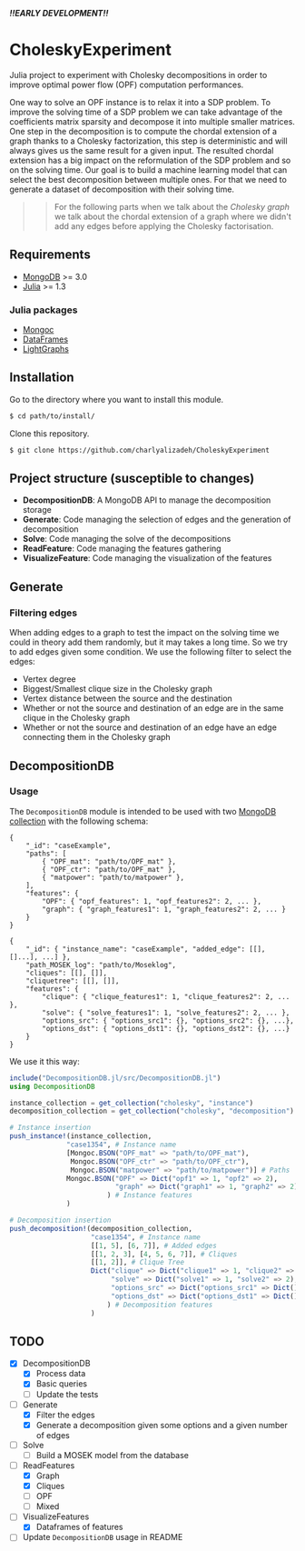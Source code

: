 
***!!EARLY DEVELOPMENT!!***

# CholeskyExperiment

Julia project to experiment with Cholesky decompositions in order to improve optimal power flow (OPF) computation performances.

One way to solve an OPF instance is to relax it into a SDP problem. To improve the solving time of a SDP problem we can take advantage of the coefficients matrix sparsity and decompose it into multiple smaller matrices. One step in the decomposition is to compute the chordal extension of a graph thanks to a Cholesky factorization, this step is deterministic and will always gives us the same result for a given input. The resulted chordal extension has a big impact on the reformulation of the SDP problem and so on the solving time. Our goal is to build a machine learning model that can select the best decomposition between multiple ones. For that we need to generate a dataset of decomposition with their solving time.

>> For the following parts when we talk about the *Cholesky graph* we talk about the chordal extension of a graph where we didn't add any edges before applying the Cholesky factorisation.


## Requirements

 * [MongoDB](https://www.mongodb.com/fr) >= 3.0 
 * [Julia](https://julialang.org/) >= 1.3

### Julia packages

 * [Mongoc](https://github.com/felipenoris/Mongoc.jl)
 * [DataFrames](https://github.com/JuliaData/DataFrames.jl)
 * [LightGraphs](https://github.com/JuliaGraphs/LightGraphs.jl)

## Installation

Go to the directory where you want to install this module.  

```bash
$ cd path/to/install/
```

Clone this repository.  

```bash
$ git clone https://github.com/charlyalizadeh/CholeskyExperiment
```

## Project structure (susceptible to changes)

* **DecompositionDB**: A MongoDB API to manage the decomposition storage
* **Generate**: Code managing the selection of edges and the generation of decomposition
* **Solve**: Code managing the solve of the decompositions
* **ReadFeature**: Code managing the features gathering
* **VisualizeFeature**: Code managing the visualization of the features



## Generate

### Filtering edges

When adding edges to a graph to test the impact on the solving time we could in theory add them randomly, but it may takes a long time. So we try to add edges given some condition. We use the following filter to select the edges:
* Vertex degree
* Biggest/Smallest clique size in the Cholesky graph
* Vertex distance between the source and the destination
* Whether or not the source and destination of an edge are in the same clique in the Cholesky graph
* Whether or not the source and destination of an edge have an edge connecting them in the Cholesky graph



## DecompositionDB

### Usage

The `DecompositionDB` module is intended to be used with two [MongoDB collection](https://docs.mongodb.com/manual/core/databases-and-collections/) with the following schema:

```BSON
{
    "_id": "caseExample",
    "paths": [
        { "OPF_mat": "path/to/OPF_mat" },
        { "OPF_ctr": "path/to/OPF_mat" },
        { "matpower": "path/to/matpower" },
    ],
    "features": {
        "OPF": { "opf_features": 1, "opf_features2": 2, ... },
        "graph": { "graph_features1": 1, "graph_features2": 2, ... }
    }
}
```

```BSON
{
    "_id": { "instance_name": "caseExample", "added_edge": [[], []...], ...] },
    "path_MOSEK_log": "path/to/Moseklog",
    "cliques": [[], []],
    "cliquetree": [[], []],
    "features": {
        "clique": { "clique_features1": 1, "clique_features2": 2, ... },
        "solve": { "solve_features1": 1, "solve_features2": 2, ... },
        "options_src": { "options_src1": {}, "options_src2": {}, ...},
        "options_dst": { "options_dst1": {}, "options_dst2": {}, ...}
    }
}
```

We use it this way:

```julia
include("DecompositionDB.jl/src/DecompositionDB.jl")
using DecompositionDB

instance_collection = get_collection("cholesky", "instance")
decomposition_collection = get_collection("cholesky", "decomposition")

# Instance insertion
push_instance!(instance_collection,
              "case1354", # Instance name
              [Mongoc.BSON("OPF_mat" => "path/to/OPF_mat"),
               Mongoc.BSON("OPF_ctr" => "path/to/OPF_ctr"),
               Mongoc.BSON("matpower" => "path/to/matpower")] # Paths
              Mongoc.BSON("OPF" => Dict("opf1" => 1, "opf2" => 2),
                          "graph" => Dict("graph1" => 1, "graph2" => 2)
                        ) # Instance features
              )

# Decomposition insertion
push_decomposition!(decomposition_collection,
                    "case1354", # Instance name
                    [[1, 5], [6, 7]], # Added edges
                    [[1, 2, 3], [4, 5, 6, 7]], # Cliques
                    [[1, 2]], # Clique Tree
                    Dict("clique" => Dict("clique1" => 1, "clique2" => 2),
                         "solve" => Dict("solve1" => 1, "solve2" => 2),
                         "options_src" => Dict("options_src1" => Dict(), "options_src2" => Dict())
                         "options_dst" => Dict("options_dst1" => Dict(),  "options_dst2" => Dict())
                        ) # Decomposition features
                    )
```

## TODO

* [X] DecompositionDB
    * [X] Process data   
    * [X] Basic queries
    * [ ] Update the tests
* [ ] Generate
    * [X] Filter the edges
    * [X] Generate a decomposition given some options and a given number of edges
* [ ] Solve
    * [ ] Build a MOSEK model from the database
* [ ] ReadFeatures
    * [X] Graph
    * [X] Cliques
    * [ ] OPF
    * [ ] Mixed
* [ ] VisualizeFeatures
    * [X] Dataframes of features
* [ ] Update `DecompositionDB` usage in README
